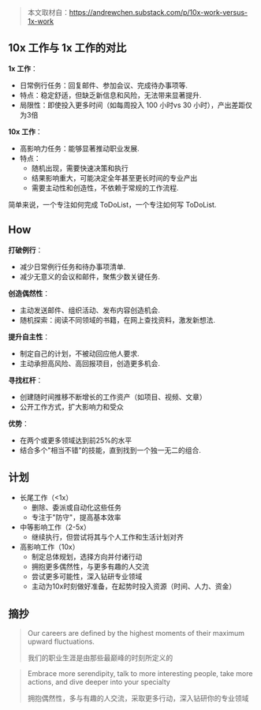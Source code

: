 > 本文取材自：https://andrewchen.substack.com/p/10x-work-versus-1x-work

## 10x 工作与 1x 工作的对比

**1x 工作**：

- 日常例行任务：回复邮件、参加会议、完成待办事项等. 
- 特点：稳定舒适，但缺乏新信息和风险，无法带来显著提升. 
- 局限性：即使投入更多时间（如每周投入 100 小时vs 30 小时），产出差距仅为3倍

**10x 工作**：

- 高影响力任务：能够显著推动职业发展. 
- 特点：
  - 随机出现，需要快速决策和执行
  - 结果影响重大，可能决定全年甚至更长时间的专业产出
  - 需要主动性和创造性，不依赖于常规的工作流程.

简单来说，一个专注如何完成 ToDoList，一个专注如何写 ToDoList. 

## How

**打破例行**：

- 减少日常例行任务和待办事项清单.
- 减少无意义的会议和邮件，聚焦少数关键任务.

**创造偶然性**：

- 主动发送邮件、组织活动、发布内容创造机会.
- 随机探索：阅读不同领域的书籍，在网上查找资料，激发新想法.

**提升自主性**：

- 制定自己的计划，不被动回应他人要求.
- 主动承担高风险、高回报项目，创造更多机会.

**寻找杠杆**：

- 创建随时间推移不断增长的工作资产（如项目、视频、文章）
- 公开工作方式，扩大影响力和受众

**优势**：

- 在两个或更多领域达到前25%的水平
- 结合多个"相当不错"的技能，直到找到一个独一无二的组合. 

## 计划

- 长尾工作（<1x）
  - 删除、委派或自动化这些任务
  - 专注于"防守"，提高基本效率
- 中等影响工作（2-5x）
  - 继续执行，但尝试将其与个人工作和生活计划对齐
- 高影响工作（10x）
  - 制定总体规划，选择方向并付诸行动
  - 拥抱更多偶然性，与更多有趣的人交流
  - 尝试更多可能性，深入钻研专业领域
  - 主动为10x时刻做好准备，在起势时投入资源（时间、人力、资金）



## 摘抄

> Our careers are defined by the highest moments of their maximum upward fluctuations.
>
> 我们的职业生涯是由那些最巅峰的时刻所定义的

> Embrace more serendipity, talk to more interesting people, take more actions, and dive deeper into your specialty
>
> 拥抱偶然性，多与有趣的人交流，采取更多行动，深入钻研你的专业领域